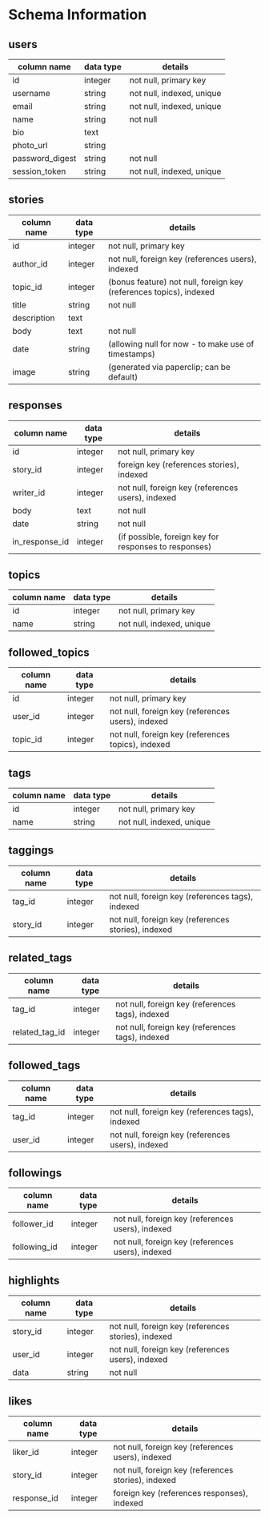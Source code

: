 # Schema Information

## users
column name     | data type | details
----------------|-----------|-----------------------
id              | integer   | not null, primary key
username        | string    | not null, indexed, unique
email           | string    | not null, indexed, unique
name            | string    | not null
bio             | text      |
photo_url       | string    |
password_digest | string    | not null
session_token   | string    | not null, indexed, unique

## stories
column name     | data type | details
----------------|-----------|-----------------------
id              | integer   | not null, primary key
author_id       | integer   | not null, foreign key (references users), indexed
topic_id        | integer   | (bonus feature) not null, foreign key (references topics), indexed
title           | string    | not null
description     | text      |
body            | text      | not null
date            | string    | (allowing null for now - to make use of timestamps)
image           | string    | (generated via paperclip; can be default)

## responses
column name     | data type | details
----------------|-----------|-----------------------
id              | integer   | not null, primary key
story_id        | integer   | foreign key (references stories), indexed
writer_id       | integer   | not null, foreign key (references users), indexed
body            | text      | not null
date            | string    | not null
in_response_id  | integer   | (if possible, foreign key for responses to responses)

## topics
column name     | data type | details
----------------|-----------|-----------------------
id              | integer   | not null, primary key
name            | string    | not null, indexed, unique

## followed_topics
column name     | data type | details
----------------|-----------|-----------------------
id              | integer   | not null, primary key
user_id         | integer   | not null, foreign key (references users), indexed
topic_id        | integer   | not null, foreign key (references topics), indexed

## tags
column name     | data type | details
----------------|-----------|-----------------------
id              | integer   | not null, primary key
name            | string    | not null, indexed, unique

## taggings
column name     | data type | details
----------------|-----------|-----------------------
tag_id          | integer   | not null, foreign key (references tags), indexed
story_id        | integer   | not null, foreign key (references stories), indexed

## related_tags
column name     | data type | details
----------------|-----------|-----------------------
tag_id          | integer   | not null, foreign key (references tags), indexed
related_tag_id  | integer   | not null, foreign key (references tags), indexed

## followed_tags
column name     | data type | details
----------------|-----------|-----------------------
tag_id          | integer   | not null, foreign key (references tags), indexed
user_id         | integer   | not null, foreign key (references users), indexed

## followings
column name     | data type | details
----------------|-----------|-----------------------
follower_id     | integer   | not null, foreign key (references users), indexed
following_id    | integer   | not null, foreign key (references users), indexed

## highlights
column name     | data type | details
----------------|-----------|-----------------------
story_id        | integer   | not null, foreign key (references stories), indexed
user_id         | integer   | not null, foreign key (references users), indexed
data            | string    | not null

## likes
column name     | data type | details
----------------|-----------|-----------------------
liker_id         | integer   | not null, foreign key (references users), indexed
story_id        | integer   | not null, foreign key (references stories), indexed
response_id     | integer   | foreign key (references responses), indexed
